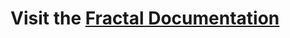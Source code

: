 # Visit the [Fractal Documentation](https://github.com/MR-SIR2525/fractal-documentation/wiki/Fractal-Documentation-%E2%80%90-Home)